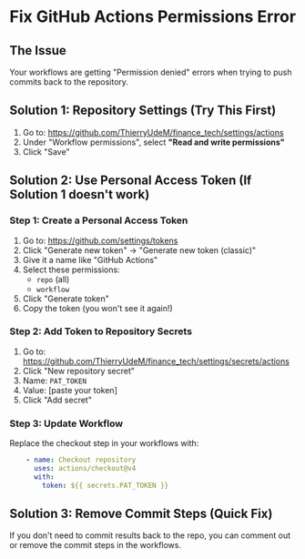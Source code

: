# Fix GitHub Actions Permissions Error

## The Issue
Your workflows are getting "Permission denied" errors when trying to push commits back to the repository.

## Solution 1: Repository Settings (Try This First)

1. Go to: https://github.com/ThierryUdeM/finance_tech/settings/actions
2. Under "Workflow permissions", select **"Read and write permissions"**
3. Click "Save"

## Solution 2: Use Personal Access Token (If Solution 1 doesn't work)

### Step 1: Create a Personal Access Token
1. Go to: https://github.com/settings/tokens
2. Click "Generate new token" → "Generate new token (classic)"
3. Give it a name like "GitHub Actions"
4. Select these permissions:
   - `repo` (all)
   - `workflow`
5. Click "Generate token"
6. Copy the token (you won't see it again!)

### Step 2: Add Token to Repository Secrets
1. Go to: https://github.com/ThierryUdeM/finance_tech/settings/secrets/actions
2. Click "New repository secret"
3. Name: `PAT_TOKEN`
4. Value: [paste your token]
5. Click "Add secret"

### Step 3: Update Workflow
Replace the checkout step in your workflows with:
```yaml
    - name: Checkout repository
      uses: actions/checkout@v4
      with:
        token: ${{ secrets.PAT_TOKEN }}
```

## Solution 3: Remove Commit Steps (Quick Fix)
If you don't need to commit results back to the repo, you can comment out or remove the commit steps in the workflows.